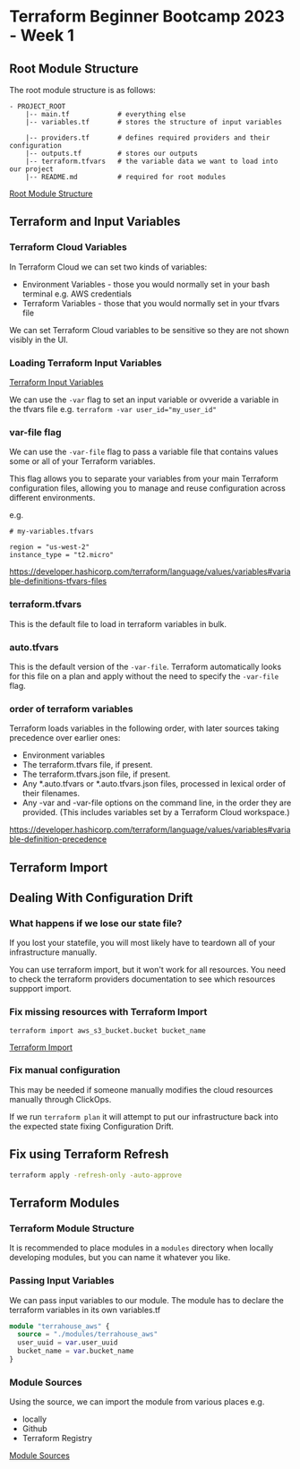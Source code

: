 # Terraform Beginner Bootcamp 2023 - Week 1

## Root Module Structure

The root module structure is as follows:
```
- PROJECT_ROOT
    |-- main.tf            # everything else
    |-- variables.tf       # stores the structure of input variables

    |-- providers.tf       # defines required providers and their configuration
    |-- outputs.tf         # stores our outputs
    |-- terraform.tfvars   # the variable data we want to load into our project
    |-- README.md          # required for root modules
```

[Root Module Structure](https://developer.hashicorp.com/terraform/language/modules/develop/structure)

## Terraform and Input Variables

### Terraform Cloud Variables

In Terraform Cloud we can set two kinds of variables:
- Environment Variables - those you would normally set in your bash terminal e.g. AWS credentials
- Terraform Variables - those that you would normally set in your tfvars file

We can set Terraform Cloud variables to be sensitive so they are not shown visibly in the UI.

### Loading Terraform Input Variables

[Terraform Input Variables](https://developer.hashicorp.com/terraform/language/values/variables)

We can use the `-var` flag to set an input variable or ovveride a variable in the tfvars file e.g. `terraform -var user_id="my_user_id"`

### var-file flag

We can use the `-var-file` flag to pass a variable file that contains values some or all of your Terraform variables. 

This flag allows you to separate your variables from your main Terraform configuration files, allowing you to manage and reuse configuration across different environments.

e.g.
```
# my-variables.tfvars

region = "us-west-2"
instance_type = "t2.micro"
```

https://developer.hashicorp.com/terraform/language/values/variables#variable-definitions-tfvars-files

### terraform.tfvars

This is the default file to load in terraform variables in bulk.

### auto.tfvars

This is the default version of the `-var-file`. Terraform automatically looks for this file on a plan and apply without the need to specify the `-var-file` flag.

### order of terraform variables

Terraform loads variables in the following order, with later sources taking precedence over earlier ones:

- Environment variables
- The terraform.tfvars file, if present.
- The terraform.tfvars.json file, if present.
- Any *.auto.tfvars or *.auto.tfvars.json files, processed in lexical order of their filenames.
- Any -var and -var-file options on the command line, in the order they are provided. (This includes variables set by a Terraform Cloud workspace.)

https://developer.hashicorp.com/terraform/language/values/variables#variable-definition-precedence

## Terraform Import

## Dealing With Configuration Drift

### What happens if we lose our state file?

If you lost your statefile, you will most likely have to teardown all of your infrastructure manually.

You can use terraform import, but it won't work for all resources. You need to check the terraform providers documentation to see which resources suppport import.

### Fix missing resources with Terraform Import

`terraform import aws_s3_bucket.bucket bucket_name`

[Terraform Import](https://developer.hashicorp.com/terraform/cli/import)

### Fix manual configuration

This may be needed if someone manually modifies the cloud resources manually through ClickOps.

If we run `terraform plan` it will attempt to put our infrastructure back into the expected state fixing Configuration Drift.

## Fix using Terraform Refresh

```sh
terraform apply -refresh-only -auto-approve
```

## Terraform Modules

### Terraform Module Structure

It is recommended to place modules in a `modules` directory when locally developing modules, but you can name it whatever you like.

### Passing Input Variables

We can pass input variables to our module. The module has to declare the terraform variables in its own variables.tf

```tf
module "terrahouse_aws" {
  source = "./modules/terrahouse_aws"
  user_uuid = var.user_uuid
  bucket_name = var.bucket_name
}
```

### Module Sources

Using the source, we can import the module from various places e.g.
- locally
- Github
- Terraform Registry

[Module Sources](https://developer.hashicorp.com/terraform/language/modules/sources)